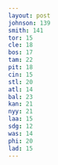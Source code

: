 ```yaml
---
layout: post
johnson: 139
smith: 141
tor: 15
cle: 18
bos: 17
tam: 22
pit: 18
cin: 15
stl: 20
atl: 14
bal: 23
kan: 21
nyy: 21
laa: 15
sdg: 12
was: 14
phi: 20
lad: 15
---
```

